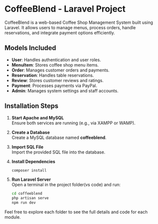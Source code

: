 # CoffeeBlend - Laravel Project

CoffeeBlend is a web-based Coffee Shop Management System built using Laravel. It allows users to manage menus, process orders, handle reservations, and integrate payment options efficiently.

## Models Included

- **User**: Handles authentication and user roles.
- **MenuItem**: Stores coffee shop menu items.
- **Order**: Manages customer orders and payments.
- **Reservation**: Handles table reservations.
- **Review**: Stores customer reviews and ratings.
- **Payment**: Processes payments via PayPal.
- **Admin**: Manages system settings and staff accounts.

## Installation Steps

1. **Start Apache and MySQL**  
   Ensure both services are running (e.g., via XAMPP or WAMP).

2. **Create a Database**  
   Create a MySQL database named **coffeeblend**.

3. **Import SQL File**  
   Import the provided SQL file into the database.

4. **Install Dependencies**
    ```bash
    composer install

5. **Run Laravel Server**  
   Open a terminal in the project folder(vs code) and run:
   ```bash
   cd coffeeblend
   php artisan serve
   npm run dev


Feel free to explore each folder to see the full details and code for each module.
